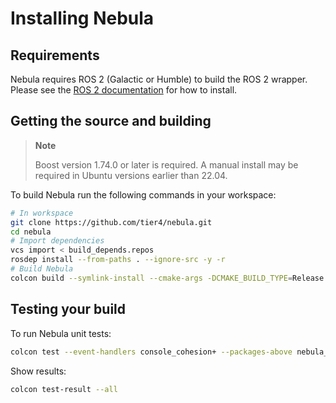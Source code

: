 # Installing Nebula

## Requirements

Nebula requires ROS 2 (Galactic or Humble) to build the ROS 2 wrapper.
Please see the [ROS 2 documentation](https://docs.ros.org/en/humble/index.html) for how to install.

## Getting the source and building

> **Note**
>
> Boost version 1.74.0 or later is required. A manual install may be required in Ubuntu versions earlier than 22.04.

To build Nebula run the following commands in your workspace:

```bash
# In workspace
git clone https://github.com/tier4/nebula.git
cd nebula
# Import dependencies
vcs import < build_depends.repos
rosdep install --from-paths . --ignore-src -y -r
# Build Nebula
colcon build --symlink-install --cmake-args -DCMAKE_BUILD_TYPE=Release -DCMAKE_EXPORT_COMPILE_COMMANDS=1
```

## Testing your build

To run Nebula unit tests:

```bash
colcon test --event-handlers console_cohesion+ --packages-above nebula_common
```

Show results:

```bash
colcon test-result --all
```
